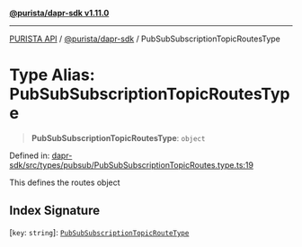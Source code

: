 [**@purista/dapr-sdk v1.11.0**](../README.md)

***

[PURISTA API](../../../packages.md) / [@purista/dapr-sdk](../README.md) / PubSubSubscriptionTopicRoutesType

# Type Alias: PubSubSubscriptionTopicRoutesType

> **PubSubSubscriptionTopicRoutesType**: `object`

Defined in: [dapr-sdk/src/types/pubsub/PubSubSubscriptionTopicRoutes.type.ts:19](https://github.com/puristajs/purista/blob/master/packages/dapr-sdk/src/types/pubsub/PubSubSubscriptionTopicRoutes.type.ts#L19)

This defines the routes object

## Index Signature

\[`key`: `string`\]: [`PubSubSubscriptionTopicRouteType`](PubSubSubscriptionTopicRouteType.md)
